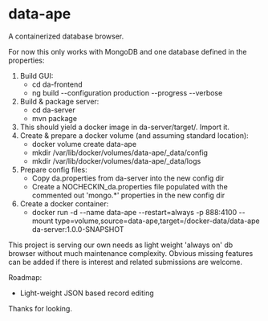 # data-ape
A containerized database browser.

For now this only works with MongoDB and one database defined in the properties:

1. Build GUI:
   - cd da-frontend
   - ng build --configuration production --progress --verbose
2. Build & package server:
   - cd da-server
   - mvn package
3. This should yield a docker image in da-server/target/. Import it.
4. Create & prepare a docker volume (and assuming standard location):
   - docker volume create data-ape
   -  mkdir /var/lib/docker/volumes/data-ape/_data/config
   -  mkdir /var/lib/docker/volumes/data-ape/_data/logs
5. Prepare config files:
   - Copy da.properties from da-server into the new config dir
   - Create a NOCHECKIN_da.properties file populated with the commented out 'mongo.*' properties in the new config dir
6. Create a docker container:
   - docker run -d --name data-ape --restart=always -p 888:4100 --mount type=volume,source=data-ape,target=/docker-data/data-ape da-server:1.0.0-SNAPSHOT

This project is serving our own needs as light weight 'always on' db browser without much maintenance complexity.
Obvious missing features can be added if there is interest and related submissions are welcome.

Roadmap:
   - Light-weight JSON based record editing

Thanks for looking.
